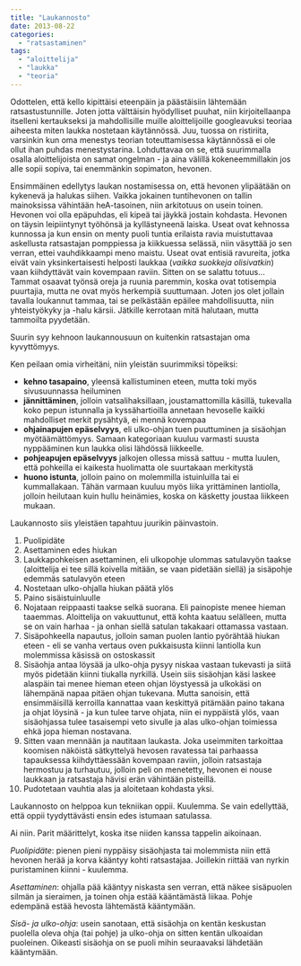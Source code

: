 ```yaml
---
title: "Laukannosto"
date: 2013-08-22
categories: 
  - "ratsastaminen"
tags: 
  - "aloittelija"
  - "laukka"
  - "teoria"
---
```


Odottelen, että kello kipittäisi eteenpäin ja päästäisiin lähtemään ratsastustunnille. Joten jotta välttäisin hyödylliset puuhat, niin kirjoitellaanpa itselleni kertaukseksi ja mahdollisille muille aloittelijoille googleavuksi teoriaa aiheesta miten laukka nostetaan käytännössä. Juu, tuossa on ristiriita, varsinkin kun oma menestys teorian toteuttamisessa käytännössä ei ole ollut ihan puhdas menestystarina. Lohduttavaa on se, että suurimmalla osalla aloittelijoista on samat ongelman - ja aina välillä kokeneemmillakin jos alle sopii sopiva, tai enemmänkin sopimaton, hevonen.

<!--more-->

Ensimmäinen edellytys laukan nostamisessa on, että hevonen ylipäätään on kykenevä ja halukas siihen. Vaikka jokainen tuntihevonen on tallin mainoksissa vähintään heA-tasoinen, niin arkitotuus on usein toinen. Hevonen voi olla epäpuhdas, eli kipeä tai jäykkä jostain kohdasta. Hevonen on täysin leipiintynyt työhönsä ja kyllästyneenä laiska. Useat ovat kehnossa kunnossa ja kun ensin on menty puoli tuntia erilaista ravia muistuttavaa askellusta ratsastajan pomppiessa ja kiikkuessa selässä, niin väsyttää jo sen verran, ettei vauhdikkaampi meno maistu. Useat ovat entisiä ravureita, jotka eivät vain yksinkertaisesti helposti laukkaa (_vaikka suokkeja olisivatkin_) vaan kiihdyttävät vain kovempaan raviin. Sitten on se salattu totuus... Tammat osaavat työnsä oreja ja ruunia paremmin, koska ovat totisempia puurtajia, mutta ne ovat myös herkempiä suuttumaan. Joten jos olet jollain tavalla loukannut tammaa, tai se pelkästään epäilee mahdollisuutta, niin yhteistyökyky ja -halu kärsii. Jätkille kerrotaan mitä halutaan, mutta tammoilta pyydetään.

Suurin syy kehnoon laukannousuun on kuitenkin ratsastajan oma kyvyttömyys.

Ken peilaan omia virheitäni, niin yleistän suurimmiksi töpeiksi:

- **kehno tasapaino**, yleensä kallistuminen eteen, mutta toki myös sivusuunnassa heiluminen
- **jännittäminen**, jolloin vatsalihaksillaan, joustamattomilla käsillä, tukevalla koko pepun istunnalla ja kyssähartioilla annetaan hevoselle kaikki mahdolliset merkit pysähtyä, ei mennä kovempaa
- **ohjainapujen epäselvyys**, eli ulko-ohjan tuen puuttuminen ja sisäohjan myötäämättömyys. Samaan kategoriaan kuuluu varmasti suusta nyppääminen kun laukka olisi lähdössä liikkeelle.
- **pohjeapujen epäselvyys** jalkojen ollessa missä sattuu - mutta luulen, että pohkeilla ei kaikesta huolimatta ole suurtakaan merkitystä
- **huono istunta**, jolloin paino on molemmilla istuinluilla tai ei kummallakaan. Tähän varmaan kuuluu myös liika yrittäminen lantiolla, jolloin heilutaan kuin hullu heinämies, koska on käsketty joustaa liikkeen mukaan.

Laukannosto siis yleistäen tapahtuu juurikin päinvastoin.

1. Puolipidäte
2. Asettaminen edes hiukan
3. Laukkapohkeisen asettaminen, eli ulkopohje ulommas satulavyön taakse (aloittelija ei tee sillä koivella mitään, se vaan pidetään siellä) ja sisäpohje edemmäs satulavyön eteen
4. Nostetaan ulko-ohjalla hiukan päätä ylös
5. Paino sisäistuinluulle
6. Nojataan reippaasti taakse selkä suorana. Eli painopiste menee hieman taaemmas. Aloittelija on vakuuttunut, että kohta kaatuu selälleen, mutta se on vain harhaa - ja onhan siellä satulan takakaari ottamassa vastaan.
7. Sisäpohkeella napautus, jolloin saman puolen lantio pyörähtää hiukan eteen - eli se vanha vertaus oven pukkaisusta kiinni lantiolla kun molemmissa käsissä on ostoskassit
8. Sisäohja antaa löysää ja ulko-ohja pysyy niskaa vastaan tukevasti ja siitä myös pidetään kiinni tiukalla nyrkillä. Usein siis sisäohjan käsi laskee alaspäin tai menee hieman eteen ohjan löystyessä ja ulkokäsi on lähempänä napaa pitäen ohjan tukevana. Mutta sanoisin, että ensimmäisillä kerroilla kannattaa vaan keskittyä pitämään paino takana ja ohjat löysinä - ja kun tulee tarve ohjata, niin ei nyppäistä ylös, vaan sisäohjassa tulee tasaisempi veto sivulle ja alas ulko-ohjan toimiessa ehkä jopa hieman nostavana.
9. Sitten vaan mennään ja nautitaan laukasta. Joka useimmiten tarkoittaa koomisen näköistä sätkyttelyä hevosen ravatessa tai parhaassa tapauksessa kiihdyttäessään kovempaan raviin, jolloin ratsastaja hermostuu ja turhautuu, jolloin peli on menetetty, hevonen ei nouse laukkaan ja ratsastaja hävisi erän vähintään pisteillä.
10. Pudotetaan vauhtia alas ja aloitetaan kohdasta yksi.

Laukannosto on helppoa kun tekniikan oppii. Kuulemma. Se vain edellyttää, että oppii tyydyttävästi ensin edes istumaan satulassa.

Ai niin. Parit määrittelyt, koska itse niiden kanssa tappelin aikoinaan.

_Puolipidäte_: pienen pieni nyppäisy sisäohjasta tai molemmista niin että hevonen herää ja korva kääntyy kohti ratsastajaa. Joillekin riittää van nyrkin puristaminen kiinni - kuulemma.

_Asettaminen_: ohjalla pää kääntyy niskasta sen verran, että näkee sisäpuolen silmän ja sieraimen, ja toinen ohja estää kääntämästä liikaa. Pohje edempänä estää hevosta lähtemästä kääntymään.

_Sisä- ja ulko-ohja_: usein sanotaan, että sisäohja on kentän keskustan puolella oleva ohja (tai pohje) ja ulko-ohja on sitten kentän ulkoaidan puoleinen. Oikeasti sisäohja on se puoli mihin seuraavaksi lähdetään kääntymään.
